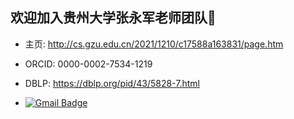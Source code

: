 ## 欢迎加入贵州大学张永军老师团队👋

- 主页: http://cs.gzu.edu.cn/2021/1210/c17588a163831/page.htm

- ORCID: 0000-0002-7534-1219

- DBLP: https://dblp.org/pid/43/5828-7.html

- [![Gmail Badge](https://img.shields.io/badge/-zyj6667@126.com-c14438?style=flat-square&logo=Gmail&logoColor=white&link=mailto:zyj6667@126.com)](mailto:zyj6667@126.com)


<!--

**Here are some ideas to get you started:**

🙋‍♀️ A short introduction - what is your organization all about?
🌈 Contribution guidelines - how can the community get involved?
👩‍💻 Useful resources - where can the community find your docs? Is there anything else the community should know?
🍿 Fun facts - what does your team eat for breakfast?
🧙 Remember, you can do mighty things with the power of [Markdown](https://docs.github.com/github/writing-on-github/getting-started-with-writing-and-formatting-on-github/basic-writing-and-formatting-syntax)
-->
